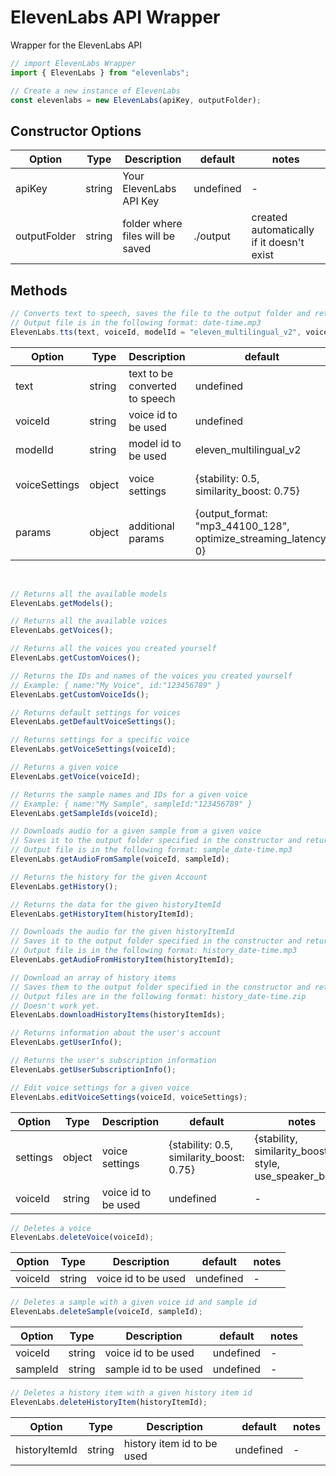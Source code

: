 # ElevenLabs API Wrapper
Wrapper for the ElevenLabs API<br>
```js
// import ElevenLabs Wrapper
import { ElevenLabs } from "elevenlabs";

// Create a new instance of ElevenLabs
const elevenlabs = new ElevenLabs(apiKey, outputFolder);
```
## Constructor Options<br>
| Option | Type | Description | default | notes |
| --- | --- | --- | --- | --- |
| apiKey | string | Your ElevenLabs API Key | undefined | - |
| outputFolder | string | folder where files will be saved | ./output | created automatically if it doesn't exist |

## Methods
```js
// Converts text to speech, saves the file to the output folder and returns the relative path to the file.
// Output file is in the following format: date-time.mp3
ElevenLabs.tts(text, voiceId, modelId = "eleven_multilingual_v2", voiceSettings = {stability: 0.5, similarity_boost: 0.75}, params = {output_format: "mp3_44100_128", optimize_streaming_latency: 0});
```
| Option | Type | Description | default | notes |
| --- | --- | --- | --- | --- |
| text | string | text to be converted to speech | undefined | - |
| voiceId | string | voice id to be used | undefined | - |
| modelId | string | model id to be used | eleven_multilingual_v2 | [eleven_monolingual_v1, eleven_multilingual_v2] |
| voiceSettings | object | voice settings | {stability: 0.5, similarity_boost: 0.75} | {stability, similarity_boost, style, use_speaker_boost} |
| params | object | additional params | {output_format: "mp3_44100_128", optimize_streaming_latency: 0} | - |
<br>

```js
// Returns all the available models
ElevenLabs.getModels();

// Returns all the available voices
ElevenLabs.getVoices();

// Returns all the voices you created yourself
ElevenLabs.getCustomVoices();

// Returns the IDs and names of the voices you created yourself
// Example: { name:"My Voice", id:"123456789" }
ElevenLabs.getCustomVoiceIds();

// Returns default settings for voices
ElevenLabs.getDefaultVoiceSettings();

// Returns settings for a specific voice
ElevenLabs.getVoiceSettings(voiceId);

// Returns a given voice
ElevenLabs.getVoice(voiceId);

// Returns the sample names and IDs for a given voice
// Example: { name:"My Sample", sampleId:"123456789" }
ElevenLabs.getSampleIds(voiceId);

// Downloads audio for a given sample from a given voice
// Saves it to the output folder specified in the constructor and returns the relative path to the file.
// Output file is in the following format: sample_date-time.mp3
ElevenLabs.getAudioFromSample(voiceId, sampleId);

// Returns the history for the given Account
ElevenLabs.getHistory();

// Returns the data for the given historyItemId
ElevenLabs.getHistoryItem(historyItemId);

// Downloads the audio for the given historyItemId
// Saves it to the output folder specified in the constructor and returns the relative path to the file.
// Output file is in the following format: history_date-time.mp3
ElevenLabs.getAudioFromHistoryItem(historyItemId);

// Download an array of history items
// Saves them to the output folder specified in the constructor and returns an array of relative paths to the files.
// Output files are in the following format: history_date-time.zip
// Doesn't work yet.
ElevenLabs.downloadHistoryItems(historyItemIds);

// Returns information about the user's account
ElevenLabs.getUserInfo();

// Returns the user's subscription information
ElevenLabs.getUserSubscriptionInfo();
```

```js
// Edit voice settings for a given voice
ElevenLabs.editVoiceSettings(voiceId, voiceSettings);
```
| Option | Type | Description | default | notes |
| --- | --- | --- | --- | --- |
| settings | object | voice settings | {stability: 0.5, similarity_boost: 0.75} | {stability, similarity_boost, style, use_speaker_boost} |
| voiceId | string | voice id to be used | undefined | - |

```js
// Deletes a voice
ElevenLabs.deleteVoice(voiceId);
```
| Option | Type | Description | default | notes |
| --- | --- | --- | --- | --- |
| voiceId | string | voice id to be used | undefined | - |

```js
// Deletes a sample with a given voice id and sample id
ElevenLabs.deleteSample(voiceId, sampleId);
```
| Option | Type | Description | default | notes |
| --- | --- | --- | --- | --- |
| voiceId | string | voice id to be used | undefined | - |
| sampleId | string | sample id to be used | undefined | - |

```js
// Deletes a history item with a given history item id
ElevenLabs.deleteHistoryItem(historyItemId);
```
| Option | Type | Description | default | notes |
| --- | --- | --- | --- | --- |
| historyItemId | string | history item id to be used | undefined | - |
